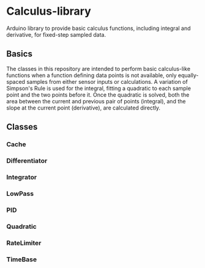 # Calculus-library
Arduino library to provide basic calculus functions, including integral and derivative, for fixed-step sampled data.

## Basics
The classes in this repository are intended to perform basic calculus-like functions when a function defining data points is not available, only equally-spaced samples from either sensor inputs or calculations.  A variation of Simpson's Rule is used for the integral, fitting a quadratic to each sample point and the two points before it.  Once the quadratic is solved, both the area between the current and previous pair of points (integral), and the slope at the current point (derivative), are calculated directly.

## Classes
### Cache
### Differentiator
### Integrator
### LowPass
### PID
### Quadratic
### RateLimiter
### TimeBase
